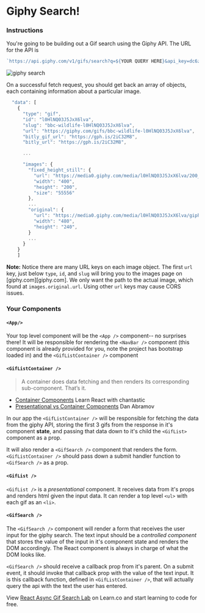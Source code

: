 # Giphy Search!

### Instructions

You're going to be building out a Gif search using the Giphy API. The URL for
the API is

```js
`https://api.giphy.com/v1/gifs/search?q=${YOUR QUERY HERE}&api_key=dc6zaTOxFJmzC&rating=g`

```

![giphy search](https://raw.githubusercontent.com/learn-co-curriculum/react-async-gif-search-lab/master/async.gif)

On a successful fetch request, you should get back an array of objects, each
containing information about a particular image.

```js
  "data": [
    {
      "type": "gif",
      "id": "l0HlNQ03J5JxX6lva",
      "slug": "bbc-wildlife-l0HlNQ03J5JxX6lva",
      "url": "https://giphy.com/gifs/bbc-wildlife-l0HlNQ03J5JxX6lva",
      "bitly_gif_url": "https://gph.is/2iC32M8",
      "bitly_url": "https://gph.is/2iC32M8",

      ...

      "images": {
        "fixed_height_still": {
          "url": "https://media0.giphy.com/media/l0HlNQ03J5JxX6lva/200_s.gif?cid=e1bb72ff5b9fa2866168584b51f13892",
          "width": "400",
          "height": "200",
          "size": "55556"
        },
        ...
        "original": {
          "url": "https://media0.giphy.com/media/l0HlNQ03J5JxX6lva/giphy.gif?cid=e1bb72ff5b9fa2866168584b51f13892",
          "width": "480",
          "height": "240",
        }
        ...
      }
    }
    ]
```

**Note:** Notice there are many URL keys on each image object. The first `url`
key, just below `type`, `id`, and `slug` will bring you to the images page on [giphy.com][giphy.com]. We only want the path to the actual image, which found at `images.original.url`. Using other `url` keys may cause CORS issues.

### Your Components

#### `<App/>`

Your top level component will be the `<App />` component-- no surprises there!
It will be responsible for rendering the `<NavBar />` component (this component
is already provided for you, note the project has bootstrap loaded in) and the
`<GifListContainer />` component

#### `<GifListContainer />`

> A container does data fetching and then renders its corresponding
> sub-component. That’s it.

- [Container Components][containers] Learn React with chantastic
- [Presentational vs Container Components][presentationalvs] Dan Abramov

In our app the `<GifListContainer />` will be responsible for fetching the data
from the giphy API, storing the first 3 gifs from the response in it's component
**state**, and passing that data down to it's child the `<GifList>` component as
a prop.

It will also render a `<GifSearch />` component that renders the form.
`<GifListContainer />` should pass down a submit handler function to `<GifSearch />`
as a prop.

#### `<GifList />`

`<GifList />` is a _presentational_ component. It receives data from it's props
and renders html given the input data. It can render a top level `<ul>` with
each gif as an `<li>`.

#### `<GifSearch />`

The `<GifSearch />` component will render a form that receives the user input
for the giphy search. The text input should be a _controlled component_ that
stores the value of the input in it's component state and renders the DOM
accordingly. The React component is always in charge of what the DOM looks like.

`<GifSearch />` should receive a callback prop from it's parent. On a submit
event, it should invoke that callback prop with the value of the text input. It
is this callback function, defined in `<GifListContainer />`, that will actually
query the api with the text the user has entered.

<p class='util--hide'>View <a href='https://learn.co/lessons/react-async-gif-search-lab'>React Async Gif Search Lab</a> on Learn.co and start learning to code for free.</p>

[containers]: https://medium.com/@learnreact/container-components-c0e67432e005
[presentationalvs]: https://medium.com/@dan_abramov/smart-and-dumb-components-7ca2f9a7c7d0
